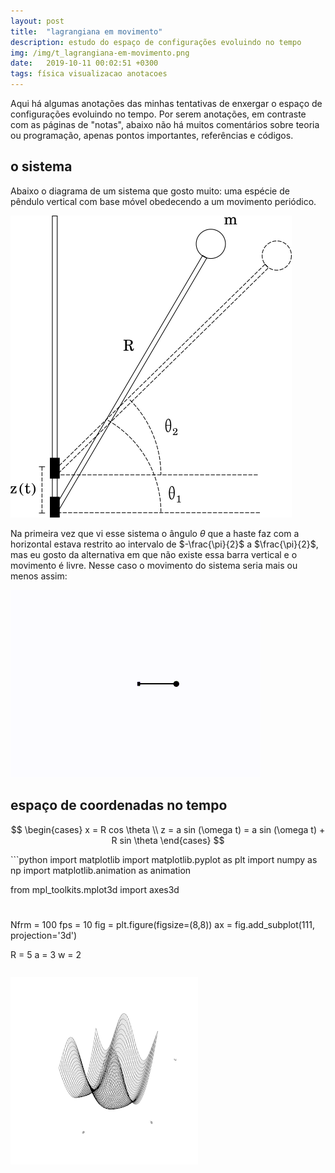 ```yaml
---
layout: post
title:  "lagrangiana em movimento"
description: estudo do espaço de configurações evoluindo no tempo
img: /img/t_lagrangiana-em-movimento.png
date:   2019-10-11 00:02:51 +0300
tags: física visualizacao anotacoes
---
```


Aqui há algumas anotações das minhas tentativas de enxergar o espaço de configurações evoluindo no tempo. Por serem anotações, em contraste com as páginas de "notas", abaixo não há muitos comentários sobre teoria ou programação, apenas pontos importantes, referências e códigos.

## o sistema

Abaixo o diagrama de um sistema que gosto muito: uma espécie de pêndulo vertical com base móvel obedecendo a um movimento periódico.

![diagrama-mec1-barra](/img/lagrangiana-em-movimento_diagrama-mec1-barra.png)

Na primeira vez que vi esse sistema o ângulo $\theta$ que a haste faz com a horizontal estava restrito ao intervalo de $-\frac{\pi}{2}$ a $\frac{\pi}{2}$, mas eu gosto da alternativa em que não existe essa barra vertical e o movimento é livre. Nesse caso o movimento do sistema seria mais ou menos assim:

![gif lagrangiana-em-movimento_diagrama-mec1-barra](/img/lagrangiana-em-movimento_diagrama-mec1-barra_opt.gif)

## espaço de coordenadas no tempo

$$ \begin{cases} x = R cos \theta \\ z = a sin (\omega t) = a sin (\omega t) + R sin \theta \end{cases} $$ 

<div style="height: 13em; overflow: scroll;">
```python
import matplotlib
import matplotlib.pyplot    as plt
import numpy                as np
import matplotlib.animation as animation

from mpl_toolkits.mplot3d import axes3d

#

Nfrm = 100
fps  = 10
fig  = plt.figure(figsize=(8,8))
ax   = fig.add_subplot(111, projection='3d')

R = 5
a = 3
w = 2

# meshgrid
theta   = np.linspace(0, 2*np.pi, 50)
xs      = R*np.cos(theta)
ys      = R*np.sin(theta)

# eixo z
ax.set_zlim(-1, 1)
ax.set_xlim(xs.min(), xs.max())
ax.set_ylim(ys.min(), ys.max())

# limpeza da figura
ax.w_xaxis.set_pane_color((1.0, 1.0, 1.0, 0.0))
ax.w_yaxis.set_pane_color((1.0, 1.0, 1.0, 0.0))
ax.w_zaxis.set_pane_color((1.0, 1.0, 1.0, 0.0))
ax.w_xaxis.line.set_color((1.0, 1.0, 1.0, 0.0))
ax.w_yaxis.line.set_color((1.0, 1.0, 1.0, 0.0))
ax.w_zaxis.line.set_color((1.0, 1.0, 1.0, 0.0))
ax.set_xticks([]) 
ax.set_yticks([]) 
ax.set_zticks([])

# labels
ax.set_xlabel(r'$x$')
ax.set_ylabel(r'$z$')

# grafico e animacao
p = None
def update(idx):
    t = ts[idx]
    global p
    if p:
        p.remove()
    zs = a*np.sin(w*t) + ys
    p, = ax.plot(xs, zs, color='k')

ts  = np.linspace(0, 10, Nfrm)
ani = animation.FuncAnimation(fig, update, Nfrm, interval=1000/fps)

fn  = 'plot_configuration_space'
ani.save(fn+'.mp4',writer='ffmpeg',fps=fps)
ani.save(fn+'.gif',writer='imagemagick',fps=fps)
```
</div>

![gif plot_configuration_space](/img/lagrangiana-em-movimento_plot_configuration_space_opt.gif)

## lagrangiana no tempo

$$ \mathcal{L} = \frac{1}{2} m \left( R^2 \dot{\theta}^2 + a^2 \omega^2 cos^2 (\omega t) + 2 R a \omega cos (\omega t)cos \theta \dot{\theta} \right) - m g ( a sin (\omega t) + R sin \theta )$$

<div style="height: 13em; overflow: scroll;">
```python
import matplotlib
import matplotlib.pyplot    as plt
import numpy                as np
import matplotlib.animation as animation

from mpl_toolkits.mplot3d import axes3d

#

Nfrm = 100
fps  = 10

def L(q, qdot, t):
    m = 2
    R = 6
    w = 2
    a = 3
    g = 9.8
    
    T = 0.5*m*( qdot**2 * R**2 +\
                a**2 * w**2 * np.cos(w*t)**2 +\
                2*R*a*w*np.cos(w*t)*np.cos(q)*qdot )
    V = m*g*( a*np.sin(w*t) + R*np.sin(q) )
    
    return T - V

fig = plt.figure(figsize=(8,8))
ax  = fig.add_subplot(111, projection='3d')

# meshgrid
xs = np.linspace(-5, 5, 50)
ys = np.linspace(-5, 5, 50)
X, Y = np.meshgrid(xs, ys)

# eixo z
ax.set_zlim(-1, 1200)

# limpeza da figura
ax.w_xaxis.set_pane_color((1.0, 1.0, 1.0, 0.0))
ax.w_yaxis.set_pane_color((1.0, 1.0, 1.0, 0.0))
ax.w_zaxis.set_pane_color((1.0, 1.0, 1.0, 0.0))
ax.w_xaxis.line.set_color((1.0, 1.0, 1.0, 0.0))
ax.w_yaxis.line.set_color((1.0, 1.0, 1.0, 0.0))
ax.w_zaxis.line.set_color((1.0, 1.0, 1.0, 0.0))
ax.set_xticks([]) 
ax.set_yticks([]) 
ax.set_zticks([])

# labels
ax.set_xlabel(r'$\theta$')
ax.set_ylabel(r'$\dot{\theta}$')
ax.set_zlabel(r'$\mathcal{L}$')

# grafico e animacao
wframe = None
Z      = L(X, Y, 0)
def update(idx):
    t = ts[idx]
    global wframe
    if wframe:
        ax.collections.remove(wframe)
    Z      = L(X, Y, t)
    wframe = ax.plot_wireframe(X, Y, Z, rstride=1, cstride=1, color='k', linewidth=0.5)

ts  = np.linspace(0, 50, 100)
ani = animation.FuncAnimation(fig, update, Nfrm, interval=1000/fps)
fn  = 'plot_lagrangian'
ani.save(fn+'.mp4',writer='ffmpeg',fps=fps)
ani.save(fn+'.gif',writer='imagemagick',fps=fps)
```
</div>

![gif lagrangiana-em-movimento_plot_lagrangian_opt](/img/lagrangiana-em-movimento_plot_lagrangian_opt.gif)
